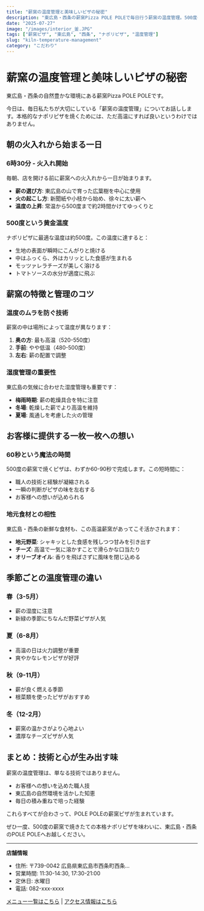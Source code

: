 ```yaml
---
title: "薪窯の温度管理と美味しいピザの秘密"
description: "東広島・西条の薪窯Pizza POLE POLEで毎日行う薪窯の温度管理。500度の高温で焼く本格ナポリピザの秘密をご紹介します。"
date: "2025-07-27"
image: "/images/interior_釜.JPG"
tags: ["薪窯ピザ", "東広島", "西条", "ナポリピザ", "温度管理"]
slug: "kiln-temperature-management"
category: "こだわり"
---
```


# 薪窯の温度管理と美味しいピザの秘密

東広島・西条の自然豊かな環境にある薪窯Pizza POLE POLEです。

今日は、毎日私たちが大切にしている「薪窯の温度管理」についてお話しします。本格的なナポリピザを焼くためには、ただ高温にすれば良いというわけではありません。

## 朝の火入れから始まる一日

### 6時30分 - 火入れ開始

毎朝、店を開ける前に薪窯への火入れから一日が始まります。

- **薪の選び方**: 東広島の山で育った広葉樹を中心に使用
- **火の起こし方**: 新聞紙や小枝から始め、徐々に太い薪へ
- **温度の上昇**: 常温から500度まで約2時間かけてゆっくりと

### 500度という黄金温度

ナポリピザに最適な温度は約500度。この温度に達すると：

- 生地の表面が瞬時にこんがりと焼ける
- 中はふっくら、外はカリッとした食感が生まれる
- モッツァレラチーズが美しく溶ける
- トマトソースの水分が適度に飛ぶ

## 薪窯の特徴と管理のコツ

### 温度のムラを防ぐ技術

薪窯の中は場所によって温度が異なります：

1. **奥の方**: 最も高温（520-550度）
2. **手前**: やや低温（480-500度）
3. **左右**: 薪の配置で調整

### 湿度管理の重要性

東広島の気候に合わせた湿度管理も重要です：

- **梅雨時期**: 薪の乾燥具合を特に注意
- **冬場**: 乾燥した薪でより高温を維持
- **夏場**: 風通しを考慮した火の管理

## お客様に提供する一枚一枚への想い

### 60秒という魔法の時間

500度の薪窯で焼くピザは、わずか60-90秒で完成します。この短時間に：

- 職人の技術と経験が凝縮される
- 一瞬の判断がピザの味を左右する
- お客様への想いが込められる

### 地元食材との相性

東広島・西条の新鮮な食材も、この高温薪窯があってこそ活かされます：

- **地元野菜**: シャキッとした食感を残しつつ甘みを引き出す
- **チーズ**: 高温で一気に溶かすことで滑らかな口当たり
- **オリーブオイル**: 香りを飛ばさずに風味を閉じ込める

## 季節ごとの温度管理の違い

### 春（3-5月）
- 薪の湿度に注意
- 新緑の季節にちなんだ野菜ピザが人気

### 夏（6-8月）
- 高温の日は火力調整が重要
- 爽やかなレモンピザが好評

### 秋（9-11月）
- 薪が良く燃える季節
- 根菜類を使ったピザがおすすめ

### 冬（12-2月）
- 薪窯の温かさがより心地よい
- 濃厚なチーズピザが人気

## まとめ：技術と心が生み出す味

薪窯の温度管理は、単なる技術ではありません。

- お客様への想いを込めた職人技
- 東広島の自然環境を活かした知恵
- 毎日の積み重ねで培った経験

これらすべてが合わさって、POLE POLEの薪窯ピザが生まれています。

ぜひ一度、500度の薪窯で焼きたての本格ナポリピザを味わいに、東広島・西条のPOLE POLEへお越しください。

---

**店舗情報**
- 住所: 〒739-0042 広島県東広島市西条町西条...
- 営業時間: 11:30-14:30, 17:30-21:00
- 定休日: 水曜日
- 電話: 082-xxx-xxxx

[メニュー一覧はこちら](/menu) | [アクセス情報はこちら](/access)

